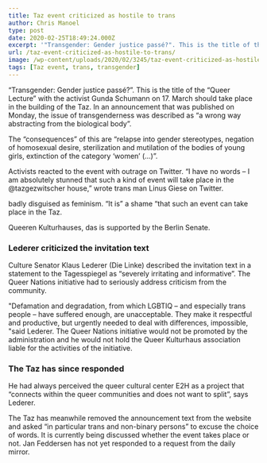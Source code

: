 ```yaml
---
title: Taz event criticized as hostile to trans
author: Chris Manoel
type: post
date: 2020-02-25T18:49:24.000Z
excerpt: '"Transgender: Gender justice passé?". This is the title of the "Queer Lecture" with the activist Gunda Schumann on 17.'
url: /taz-event-criticized-as-hostile-to-trans/
image: /wp-content/uploads/2020/02/3245/taz-event-criticized-as-hostile-to-trans.jpg
tags: [Taz event, trans, transgender]
---
```


“Transgender: Gender justice passé?”. This is the title of the “Queer Lecture” with the activist Gunda Schumann on 17. March should take place in the building of the Taz. In an announcement that was published on Monday, the issue of transgenderness was described as “a wrong way abstracting from the biological body”.

The “consequences” of this are “relapse into gender stereotypes, negation of homosexual desire, sterilization and mutilation of the bodies of young girls, extinction of the category ‘women’ (…)”.

Activists reacted to the event with outrage on Twitter. “I have no words – I am absolutely stunned that such a kind of event will take place in the @tazgezwitscher house,” wrote trans man Linus Giese on Twitter.

badly disguised as feminism. “It is” a shame “that such an event can take place in the Taz.

Queeren Kulturhauses, das is supported by the Berlin Senate.

### Lederer criticized the invitation text

Culture Senator Klaus Lederer (Die Linke) described the invitation text in a statement to the Tagesspiegel as “severely irritating and informative”. The Queer Nations initiative had to seriously address criticism from the community.

"Defamation and degradation, from which LGBTIQ – and especially trans people – have suffered enough, are unacceptable. They make it respectful and productive, but urgently needed to deal with differences, impossible, "said Lederer. The Queer Nations initiative would not be promoted by the administration and he would not hold the Queer Kulturhaus association liable for the activities of the initiative.

### The Taz has since responded

He had always perceived the queer cultural center E2H as a project that “connects within the queer communities and does not want to split”, says Lederer.

The Taz has meanwhile removed the announcement text from the website and asked “in particular trans and non-binary persons” to excuse the choice of words. It is currently being discussed whether the event takes place or not. Jan Feddersen has not yet responded to a request from the daily mirror.
